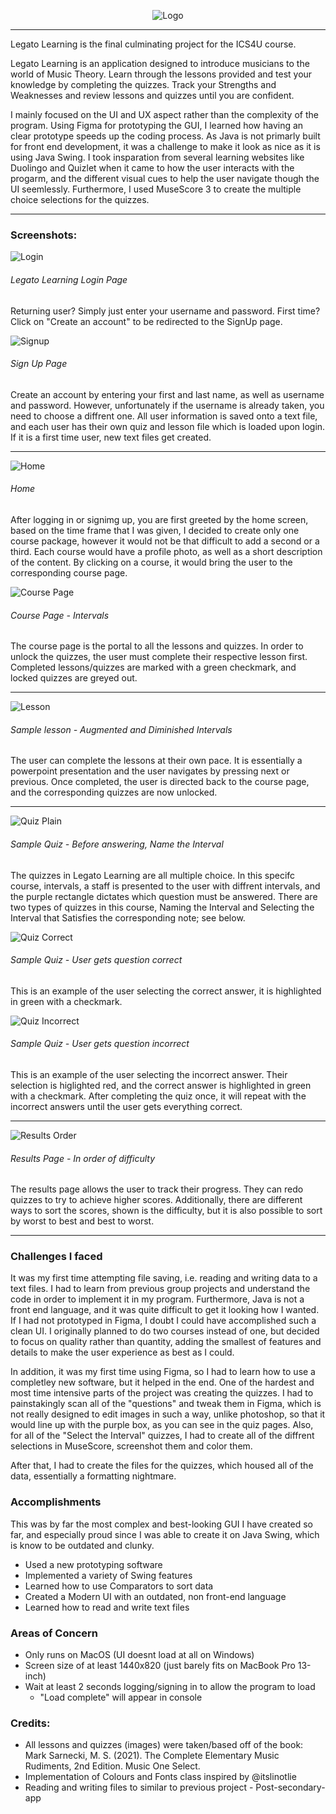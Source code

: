 <p align="center"><img src="https://user-images.githubusercontent.com/36178603/112568788-694c3400-8db9-11eb-832a-8794e347465e.png" alt="Logo"></p>

---

Legato Learning is the final culminating project for the ICS4U course. 

Legato Learning is an application designed to introduce musicians to the world of Music Theory.
Learn through the lessons provided and test your knowledge by completing the quizzes.
Track your Strengths and Weaknesses and review lessons and quizzes until you are confident.

I mainly focused on the UI and UX aspect rather than the complexity of the program. Using Figma for prototyping the GUI, I learned how having an clear prototype speeds up the coding process. As Java is not primarly built for front end development, it was a challenge to make it look as nice as it is using Java Swing. 
I took insparation from several learning websites like Duolingo and Quizlet when it came to how the user interacts with the progarm, and the different visual cues to help the user navigate though the UI seemlessly. Furthermore, I used MuseScore 3 to create the multiple choice selections for the quizzes.

---

### Screenshots:
![Login](https://user-images.githubusercontent.com/36178603/112567227-dca07680-8db6-11eb-9581-190f4e69df90.png)
###### Legato Learning Login Page

Returning user? Simply just enter your username and password. First time? Click on "Create an account" to be redirected to the SignUp page.


![Signup](https://user-images.githubusercontent.com/36178603/112568420-d612fe80-8db8-11eb-9525-744f0e49c96e.png)
###### Sign Up Page

Create an account by entering your first and last name, as well as username and password. However, unfortunately if the username is already taken, you need to choose a diffrent one.
All user information is saved onto a text file, and each user has their own quiz and lesson file which is loaded upon login. If it is a first time user, new text files get created.

---

![Home](https://user-images.githubusercontent.com/36178603/112568050-43725f80-8db8-11eb-96c9-c9b2a3e11b5d.png)
###### Home

After logging in or signimg up, you are first greeted by the home screen, based on the time frame that I was given, I decided to create only one course package, however it would not be that difficult to add a second or a third. Each course would have a profile photo, as well as a short description of the content. By clicking on a course, it would bring the user to the corresponding course page.


![Course Page](https://user-images.githubusercontent.com/36178603/112569828-47ec4780-8dbb-11eb-86af-60e92e6af7b0.png)
###### Course Page - Intervals

The course page is the portal to all the lessons and quizzes. In order to unlock the quizzes, the user must complete their respective lesson first. Completed lessons/quizzes are marked with a green checkmark, and locked quizzes are greyed out.

---

![Lesson](https://user-images.githubusercontent.com/36178603/112570044-b03b2900-8dbb-11eb-9c3a-5e2f712eb86b.png)
###### Sample lesson - Augmented and Diminished Intervals

The user can complete the lessons at their own pace. It is essentially a powerpoint presentation and the user navigates by pressing next or previous. Once completed, the user is directed back to the course page, and the corresponding quizzes are now unlocked. 

---

![Quiz Plain](https://user-images.githubusercontent.com/36178603/112570377-4f602080-8dbc-11eb-93f9-769127ed4e62.png)
###### Sample Quiz - Before answering, Name the Interval

The quizzes in Legato Learning are all multiple choice. In this specifc course, intervals, a staff is presented to the user with diffrent intervals, and the purple rectangle dictates which question must be answered. There are two types of quizzes in this course, Naming the Interval and Selecting the Interval that Satisfies the corresponding note; see below.


![Quiz Correct](https://user-images.githubusercontent.com/36178603/112570173-ed9fb680-8dbb-11eb-934c-36f6acbac3c0.png)
###### Sample Quiz - User gets question correct

This is an example of the user selecting the correct answer, it is highlighted in green with a checkmark. 


![Quiz Incorrect](https://user-images.githubusercontent.com/36178603/112570635-ca293b80-8dbc-11eb-9410-9aef87a18092.png)
###### Sample Quiz - User gets question incorrect

This is an example of the user selecting the incorrect answer. Their selection is higlighted red, and the correct answer is highlighted in green with a checkmark. After completing the quiz once, it will repeat with the incorrect answers until the user gets everything correct.

---

![Results Order](https://user-images.githubusercontent.com/36178603/112571005-8125b700-8dbd-11eb-9872-a4b844e9cb4b.png)
###### Results Page - In order of difficulty

The results page allows the user to track their progress. They can redo quizzes to try to achieve higher scores. Additionally, there are different ways to sort the scores, shown is the difficulty, but it is also possible to sort by worst to best and best to worst. 

---

### Challenges I faced

It was my first time attempting file saving, i.e. reading and writing data to a text files. I had to learn from previous group projects and understand the code in order to implement it in my program. Furthermore, Java is not a front end language, and it was quite difficult to get it looking how I wanted. If I had not prototyped in Figma, I doubt I could have accomplished such a clean UI. I originally planned to do two courses instead of one, but decided to focus on quality rather than quantity, adding the smallest of features and details to make the user experience as best as I could.

In addition, it was my first time using Figma, so I had to learn how to use a completley new software, but it helped in the end. 
One of the hardest and most time intensive parts of the project was creating the quizzes. I had to painstakingly scan all of the "questions" and tweak them in Figma, which is not really designed to edit images in such a way, unlike photoshop, so that it would line up with the purple box, as you can see in the quiz pages. Also, for all of the "Select the Interval" quizzes, I had to create all of the diffrent selections in MuseScore, screenshot them and color them.

After that, I had to create the files for the quizzes, which housed all of the data, essentially a formatting nightmare. 

### Accomplishments

This was by far the most complex and best-looking GUI I have created so far, and especially proud since I was able to create it on Java Swing, which is know to be outdated and clunky. 

- Used a new prototyping software
- Implemented a variety of Swing features
- Learned how to use Comparators to sort data
- Created a Modern UI with an outdated, non front-end language
- Learned how to read and write text files

### Areas of Concern
  - Only runs on MacOS (UI doesnt load at all on Windows)
  - Screen size of at least 1440x820 (just barely fits on MacBook Pro 13-inch)
  - Wait at least 2 seconds logging/signing in to allow the program to load
      - "Load complete" will appear in console

### Credits:
  - All lessons and quizzes (images) were taken/based off of the book: Mark Sarnecki, M. S. (2021). The Complete Elementary Music Rudiments, 2nd Edition. Music One Select. 
  - Implementation of Colours and Fonts class inspired by @itslinotlie
  - Reading and writing files to similar to previous project - Post-secondary-app
